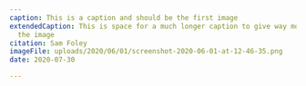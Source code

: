 ```yaml
---
caption: This is a caption and should be the first image
extendedCaption: This is space for a much longer caption to give way more detail about
  the image
citation: Sam Foley
imageFile: uploads/2020/06/01/screenshot-2020-06-01-at-12-46-35.png
date: 2020-07-30

---
```

